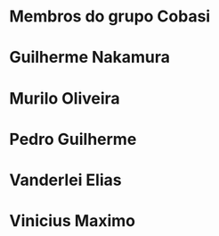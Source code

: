 # Membros do grupo Cobasi

# Guilherme Nakamura
# Murilo Oliveira
# Pedro Guilherme 
# Vanderlei Elias
# Vinicius Maximo
